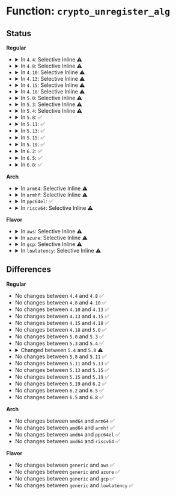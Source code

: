 # Function: <code>crypto_unregister_alg</code>

## Status
<b>Regular</b>
<ul>
<li>
<details>
<summary>In <code>4.4</code>: Selective Inline ⚠️</summary>

```c
int crypto_unregister_alg(struct crypto_alg *alg);
```

**Collision:** Unique Global

**Inline:** Selective

**Transformation:** False

**Instances:**

```
In crypto/algapi.c (ffffffff8139e270)
Location: crypto/algapi.c:390
Inline: True
Direct callers:
  - crypto/algapi.c:crypto_unregister_algs
  - crypto/algapi.c:crypto_register_algs
  - crypto/aead.c:crypto_register_aeads
  - crypto/aead.c:crypto_unregister_aeads
  - crypto/ahash.c:crypto_unregister_ahash
  - crypto/shash.c:crypto_register_shashes
  - crypto/shash.c:crypto_unregister_shashes
  - crypto/pcompress.c:crypto_unregister_pcomp
  - crypto/akcipher.c:crypto_unregister_akcipher
  - crypto/aes_generic.c:aes_fini
  - crypto/lzo.c:lzo_mod_fini
  - crypto/rng.c:crypto_register_rngs
  - crypto/rng.c:crypto_unregister_rngs
```
**Symbols:**

```
ffffffff8139e270-ffffffff8139e315: crypto_unregister_alg (STB_GLOBAL)
```
</details>
</li>
<li>
<details>
<summary>In <code>4.8</code>: Selective Inline ⚠️</summary>

```c
int crypto_unregister_alg(struct crypto_alg *alg);
```

**Collision:** Unique Global

**Inline:** Selective

**Transformation:** False

**Instances:**

```
In crypto/algapi.c (ffffffff813db1d0)
Location: crypto/algapi.c:389
Inline: True
Direct callers:
  - crypto/algapi.c:crypto_unregister_algs
  - crypto/algapi.c:crypto_register_algs
  - crypto/aead.c:crypto_unregister_aeads
  - crypto/aead.c:crypto_register_aeads
  - crypto/skcipher.c:crypto_unregister_skciphers
  - crypto/skcipher.c:crypto_register_skciphers
  - crypto/ahash.c:crypto_unregister_ahash
  - crypto/shash.c:crypto_unregister_shashes
  - crypto/shash.c:crypto_register_shashes
  - crypto/akcipher.c:crypto_unregister_akcipher
  - crypto/kpp.c:crypto_unregister_kpp
  - crypto/aes_generic.c:aes_fini
  - crypto/lzo.c:lzo_mod_fini
  - crypto/rng.c:crypto_unregister_rngs
  - crypto/rng.c:crypto_register_rngs
```
**Symbols:**

```
ffffffff813db1d0-ffffffff813db273: crypto_unregister_alg (STB_GLOBAL)
```
</details>
</li>
<li>
<details>
<summary>In <code>4.10</code>: Selective Inline ⚠️</summary>

```c
int crypto_unregister_alg(struct crypto_alg *alg);
```

**Collision:** Unique Global

**Inline:** Selective

**Transformation:** False

**Instances:**

```
In crypto/algapi.c (ffffffff813f2b10)
Location: crypto/algapi.c:390
Inline: True
Direct callers:
  - crypto/algapi.c:crypto_unregister_algs
  - crypto/algapi.c:crypto_register_algs
  - crypto/aead.c:crypto_unregister_aeads
  - crypto/aead.c:crypto_register_aeads
  - crypto/skcipher.c:crypto_unregister_skciphers
  - crypto/skcipher.c:crypto_register_skciphers
  - crypto/ahash.c:crypto_unregister_ahash
  - crypto/shash.c:crypto_unregister_shashes
  - crypto/shash.c:crypto_register_shashes
  - crypto/akcipher.c:crypto_unregister_akcipher
  - crypto/kpp.c:crypto_unregister_kpp
  - crypto/acompress.c:crypto_unregister_acomp
  - crypto/scompress.c:crypto_unregister_scomp
  - crypto/aes_generic.c:aes_fini
  - crypto/lzo.c:lzo_mod_fini
  - crypto/rng.c:crypto_unregister_rngs
  - crypto/rng.c:crypto_register_rngs
```
**Symbols:**

```
ffffffff813f2b10-ffffffff813f2bb3: crypto_unregister_alg (STB_GLOBAL)
```
</details>
</li>
<li>
<details>
<summary>In <code>4.13</code>: Selective Inline ⚠️</summary>

```c
int crypto_unregister_alg(struct crypto_alg *alg);
```

**Collision:** Unique Global

**Inline:** Selective

**Transformation:** False

**Instances:**

```
In crypto/algapi.c (ffffffff813fee30)
Location: crypto/algapi.c:390
Inline: True
Direct callers:
  - crypto/algapi.c:crypto_unregister_algs
  - crypto/algapi.c:crypto_register_algs
  - crypto/aead.c:crypto_unregister_aeads
  - crypto/aead.c:crypto_register_aeads
  - crypto/skcipher.c:crypto_unregister_skciphers
  - crypto/skcipher.c:crypto_register_skciphers
  - crypto/ahash.c:crypto_unregister_ahash
  - crypto/shash.c:crypto_unregister_shashes
  - crypto/shash.c:crypto_register_shashes
  - crypto/akcipher.c:crypto_unregister_akcipher
  - crypto/kpp.c:crypto_unregister_kpp
  - crypto/acompress.c:crypto_unregister_acomps
  - crypto/acompress.c:crypto_register_acomps
  - crypto/scompress.c:crypto_unregister_scomp
  - crypto/aes_generic.c:aes_fini
  - crypto/lzo.c:lzo_mod_fini
  - crypto/rng.c:crypto_unregister_rngs
  - crypto/rng.c:crypto_register_rngs
```
**Symbols:**

```
ffffffff813fee30-ffffffff813feed3: crypto_unregister_alg (STB_GLOBAL)
```
</details>
</li>
<li>
<details>
<summary>In <code>4.15</code>: Selective Inline ⚠️</summary>

```c
int crypto_unregister_alg(struct crypto_alg *alg);
```

**Collision:** Unique Global

**Inline:** Selective

**Transformation:** False

**Instances:**

```
In crypto/algapi.c (ffffffff814273f0)
Location: crypto/algapi.c:402
Inline: True
Direct callers:
  - crypto/algapi.c:crypto_unregister_algs
  - crypto/algapi.c:crypto_register_algs
  - crypto/aead.c:crypto_unregister_aeads
  - crypto/aead.c:crypto_register_aeads
  - crypto/skcipher.c:crypto_unregister_skciphers
  - crypto/skcipher.c:crypto_register_skciphers
  - crypto/ahash.c:crypto_unregister_ahashes
  - crypto/ahash.c:crypto_register_ahashes
  - crypto/shash.c:crypto_unregister_shashes
  - crypto/shash.c:crypto_register_shashes
  - crypto/akcipher.c:crypto_unregister_akcipher
  - crypto/kpp.c:crypto_unregister_kpp
  - crypto/acompress.c:crypto_unregister_acomps
  - crypto/acompress.c:crypto_register_acomps
  - crypto/scompress.c:crypto_unregister_scomps
  - crypto/scompress.c:crypto_register_scomps
  - crypto/aes_generic.c:aes_fini
  - crypto/lzo.c:lzo_mod_fini
  - crypto/rng.c:crypto_unregister_rngs
  - crypto/rng.c:crypto_register_rngs
```
**Symbols:**

```
ffffffff814273f0-ffffffff81427496: crypto_unregister_alg (STB_GLOBAL)
```
</details>
</li>
<li>
<details>
<summary>In <code>4.18</code>: Selective Inline ⚠️</summary>

```c
int crypto_unregister_alg(struct crypto_alg *alg);
```

**Collision:** Unique Global

**Inline:** Selective

**Transformation:** False

**Instances:**

```
In crypto/algapi.c (ffffffff8145a0e0)
Location: crypto/algapi.c:410
Inline: True
Direct callers:
  - crypto/algapi.c:crypto_unregister_algs
  - crypto/algapi.c:crypto_register_algs
  - crypto/aead.c:crypto_unregister_aeads
  - crypto/aead.c:crypto_register_aeads
  - crypto/skcipher.c:crypto_unregister_skciphers
  - crypto/skcipher.c:crypto_register_skciphers
  - crypto/ahash.c:crypto_unregister_ahashes
  - crypto/ahash.c:crypto_register_ahashes
  - crypto/shash.c:crypto_unregister_shashes
  - crypto/shash.c:crypto_register_shashes
  - crypto/akcipher.c:crypto_unregister_akcipher
  - crypto/kpp.c:crypto_unregister_kpp
  - crypto/acompress.c:crypto_unregister_acomps
  - crypto/acompress.c:crypto_register_acomps
  - crypto/scompress.c:crypto_unregister_scomps
  - crypto/scompress.c:crypto_register_scomps
  - crypto/aes_generic.c:aes_fini
  - crypto/deflate.c:deflate_mod_fini
  - crypto/deflate.c:deflate_mod_init
  - crypto/lzo.c:lzo_mod_fini
  - crypto/lzo.c:lzo_mod_init
  - crypto/rng.c:crypto_unregister_rngs
  - crypto/rng.c:crypto_register_rngs
```
**Symbols:**

```
ffffffff8145a0e0-ffffffff8145a1ac: crypto_unregister_alg (STB_GLOBAL)
```
</details>
</li>
<li>
<details>
<summary>In <code>5.0</code>: Selective Inline ⚠️</summary>

```c
int crypto_unregister_alg(struct crypto_alg *alg);
```

**Collision:** Unique Global

**Inline:** Selective

**Transformation:** False

**Instances:**

```
In crypto/algapi.c (ffffffff81477960)
Location: crypto/algapi.c:419
Inline: True
Direct callers:
  - crypto/algapi.c:crypto_unregister_algs
  - crypto/algapi.c:crypto_register_algs
  - crypto/aead.c:crypto_unregister_aeads
  - crypto/aead.c:crypto_register_aeads
  - crypto/skcipher.c:crypto_unregister_skciphers
  - crypto/skcipher.c:crypto_register_skciphers
  - crypto/ahash.c:crypto_unregister_ahashes
  - crypto/ahash.c:crypto_register_ahashes
  - crypto/shash.c:crypto_unregister_shashes
  - crypto/shash.c:crypto_register_shashes
  - crypto/akcipher.c:crypto_unregister_akcipher
  - crypto/kpp.c:crypto_unregister_kpp
  - crypto/acompress.c:crypto_unregister_acomps
  - crypto/acompress.c:crypto_register_acomps
  - crypto/scompress.c:crypto_unregister_scomps
  - crypto/scompress.c:crypto_register_scomps
  - crypto/aes_generic.c:aes_fini
  - crypto/deflate.c:deflate_mod_fini
  - crypto/deflate.c:deflate_mod_init
  - crypto/lzo.c:lzo_mod_fini
  - crypto/lzo.c:lzo_mod_init
  - crypto/rng.c:crypto_unregister_rngs
  - crypto/rng.c:crypto_register_rngs
```
**Symbols:**

```
ffffffff81477960-ffffffff81477a2c: crypto_unregister_alg (STB_GLOBAL)
```
</details>
</li>
<li>
<details>
<summary>In <code>5.3</code>: Selective Inline ⚠️</summary>

```c
int crypto_unregister_alg(struct crypto_alg *alg);
```

**Collision:** Unique Global

**Inline:** Selective

**Transformation:** False

**Instances:**

```
In crypto/algapi.c (ffffffff814a5600)
Location: crypto/algapi.c:400
Inline: True
Direct callers:
  - crypto/algapi.c:crypto_unregister_algs
  - crypto/algapi.c:crypto_register_algs
  - crypto/aead.c:crypto_unregister_aeads
  - crypto/aead.c:crypto_register_aeads
  - crypto/skcipher.c:crypto_unregister_skciphers
  - crypto/skcipher.c:crypto_register_skciphers
  - crypto/ahash.c:crypto_unregister_ahashes
  - crypto/ahash.c:crypto_register_ahashes
  - crypto/shash.c:crypto_unregister_shashes
  - crypto/shash.c:crypto_register_shashes
  - crypto/akcipher.c:crypto_unregister_akcipher
  - crypto/kpp.c:crypto_unregister_kpp
  - crypto/acompress.c:crypto_unregister_acomps
  - crypto/acompress.c:crypto_register_acomps
  - crypto/scompress.c:crypto_unregister_scomps
  - crypto/scompress.c:crypto_register_scomps
  - crypto/aes_generic.c:aes_fini
  - crypto/deflate.c:deflate_mod_fini
  - crypto/deflate.c:deflate_mod_init
  - crypto/lzo.c:lzo_mod_fini
  - crypto/lzo.c:lzo_mod_init
  - crypto/lzo-rle.c:lzorle_mod_fini
  - crypto/lzo-rle.c:lzorle_mod_init
  - crypto/rng.c:crypto_unregister_rngs
  - crypto/rng.c:crypto_register_rngs
```
**Symbols:**

```
ffffffff814a5600-ffffffff814a56d8: crypto_unregister_alg (STB_GLOBAL)
```
</details>
</li>
<li>
<details>
<summary>In <code>5.4</code>: Selective Inline ⚠️</summary>

```c
int crypto_unregister_alg(struct crypto_alg *alg);
```

**Collision:** Unique Global

**Inline:** Selective

**Transformation:** False

**Instances:**

```
In crypto/algapi.c (ffffffff814c02b0)
Location: crypto/algapi.c:418
Inline: True
Direct callers:
  - crypto/algapi.c:crypto_unregister_algs
  - crypto/algapi.c:crypto_register_algs
  - crypto/aead.c:crypto_unregister_aeads
  - crypto/aead.c:crypto_register_aeads
  - crypto/skcipher.c:crypto_unregister_skciphers
  - crypto/skcipher.c:crypto_register_skciphers
  - crypto/ahash.c:crypto_unregister_ahashes
  - crypto/ahash.c:crypto_register_ahashes
  - crypto/shash.c:crypto_unregister_shashes
  - crypto/shash.c:crypto_register_shashes
  - crypto/akcipher.c:crypto_unregister_akcipher
  - crypto/kpp.c:crypto_unregister_kpp
  - crypto/acompress.c:crypto_unregister_acomps
  - crypto/acompress.c:crypto_register_acomps
  - crypto/scompress.c:crypto_unregister_scomps
  - crypto/scompress.c:crypto_register_scomps
  - crypto/aes_generic.c:aes_fini
  - crypto/deflate.c:deflate_mod_fini
  - crypto/deflate.c:deflate_mod_init
  - crypto/lzo.c:lzo_mod_fini
  - crypto/lzo.c:lzo_mod_init
  - crypto/lzo-rle.c:lzorle_mod_fini
  - crypto/lzo-rle.c:lzorle_mod_init
  - crypto/rng.c:crypto_unregister_rngs
  - crypto/rng.c:crypto_register_rngs
```
**Symbols:**

```
ffffffff814c02b0-ffffffff814c0388: crypto_unregister_alg (STB_GLOBAL)
```
</details>
</li>
<li>
<details>
<summary>In <code>5.8</code>: ✅</summary>

```c
void crypto_unregister_alg(struct crypto_alg *alg);
```

**Collision:** Unique Global

**Inline:** No

**Transformation:** False

**Instances:**

```
In crypto/algapi.c (ffffffff81520900)
Location: crypto/algapi.c:447
Inline: False
Direct callers:
  - crypto/algapi.c:crypto_unregister_algs
  - crypto/algapi.c:crypto_register_algs
  - crypto/aead.c:crypto_unregister_aeads
  - crypto/aead.c:crypto_register_aeads
  - crypto/skcipher.c:crypto_unregister_skciphers
  - crypto/skcipher.c:crypto_register_skciphers
  - crypto/ahash.c:crypto_unregister_ahashes
  - crypto/ahash.c:crypto_register_ahashes
  - crypto/shash.c:crypto_unregister_shashes
  - crypto/shash.c:crypto_register_shashes
  - crypto/akcipher.c:crypto_unregister_akcipher
  - crypto/kpp.c:crypto_unregister_kpp
  - crypto/acompress.c:crypto_unregister_acomps
  - crypto/acompress.c:crypto_register_acomps
  - crypto/scompress.c:crypto_unregister_scomps
  - crypto/scompress.c:crypto_register_scomps
  - crypto/aes_generic.c:aes_fini
  - crypto/deflate.c:deflate_mod_fini
  - crypto/deflate.c:deflate_mod_init
  - crypto/lzo.c:lzo_mod_fini
  - crypto/lzo.c:lzo_mod_init
  - crypto/lzo-rle.c:lzorle_mod_fini
  - crypto/lzo-rle.c:lzorle_mod_init
  - crypto/rng.c:crypto_unregister_rngs
  - crypto/rng.c:crypto_register_rngs
```
**Symbols:**

```
ffffffff81520900-ffffffff815209e7: crypto_unregister_alg (STB_GLOBAL)
```
</details>
</li>
<li>
<details>
<summary>In <code>5.11</code>: ✅</summary>

```c
void crypto_unregister_alg(struct crypto_alg *alg);
```

**Collision:** Unique Global

**Inline:** No

**Transformation:** False

**Instances:**

```
In crypto/algapi.c (ffffffff8153d790)
Location: crypto/algapi.c:447
Inline: False
Direct callers:
  - crypto/algapi.c:crypto_unregister_algs
  - crypto/algapi.c:crypto_register_algs
  - crypto/aead.c:crypto_unregister_aeads
  - crypto/aead.c:crypto_register_aeads
  - crypto/skcipher.c:crypto_unregister_skciphers
  - crypto/skcipher.c:crypto_register_skciphers
  - crypto/ahash.c:crypto_unregister_ahashes
  - crypto/ahash.c:crypto_register_ahashes
  - crypto/shash.c:crypto_unregister_shashes
  - crypto/shash.c:crypto_register_shashes
  - crypto/akcipher.c:crypto_unregister_akcipher
  - crypto/kpp.c:crypto_unregister_kpp
  - crypto/acompress.c:crypto_unregister_acomps
  - crypto/acompress.c:crypto_register_acomps
  - crypto/scompress.c:crypto_unregister_scomps
  - crypto/scompress.c:crypto_register_scomps
  - crypto/aes_generic.c:aes_fini
  - crypto/deflate.c:deflate_mod_fini
  - crypto/deflate.c:deflate_mod_init
  - crypto/lzo.c:lzo_mod_fini
  - crypto/lzo.c:lzo_mod_init
  - crypto/lzo-rle.c:lzorle_mod_fini
  - crypto/lzo-rle.c:lzorle_mod_init
  - crypto/rng.c:crypto_unregister_rngs
  - crypto/rng.c:crypto_register_rngs
```
**Symbols:**

```
ffffffff8153d790-ffffffff8153d877: crypto_unregister_alg (STB_GLOBAL)
```
</details>
</li>
<li>
<details>
<summary>In <code>5.13</code>: ✅</summary>

```c
void crypto_unregister_alg(struct crypto_alg *alg);
```

**Collision:** Unique Global

**Inline:** No

**Transformation:** False

**Instances:**

```
In crypto/algapi.c (ffffffff81545e70)
Location: crypto/algapi.c:447
Inline: False
Direct callers:
  - crypto/algapi.c:crypto_unregister_algs
  - crypto/algapi.c:crypto_register_algs
  - crypto/aead.c:crypto_unregister_aeads
  - crypto/aead.c:crypto_register_aeads
  - crypto/skcipher.c:crypto_unregister_skciphers
  - crypto/skcipher.c:crypto_register_skciphers
  - crypto/ahash.c:crypto_unregister_ahashes
  - crypto/ahash.c:crypto_register_ahashes
  - crypto/shash.c:crypto_unregister_shashes
  - crypto/shash.c:crypto_register_shashes
  - crypto/akcipher.c:crypto_unregister_akcipher
  - crypto/kpp.c:crypto_unregister_kpp
  - crypto/acompress.c:crypto_unregister_acomps
  - crypto/acompress.c:crypto_register_acomps
  - crypto/scompress.c:crypto_unregister_scomps
  - crypto/scompress.c:crypto_register_scomps
  - crypto/aes_generic.c:aes_fini
  - crypto/deflate.c:deflate_mod_fini
  - crypto/deflate.c:deflate_mod_init
  - crypto/lzo.c:lzo_mod_fini
  - crypto/lzo.c:lzo_mod_init
  - crypto/lzo-rle.c:lzorle_mod_fini
  - crypto/lzo-rle.c:lzorle_mod_init
  - crypto/rng.c:crypto_unregister_rngs
  - crypto/rng.c:crypto_register_rngs
```
**Symbols:**

```
ffffffff81545e70-ffffffff81545f57: crypto_unregister_alg (STB_GLOBAL)
```
</details>
</li>
<li>
<details>
<summary>In <code>5.15</code>: ✅</summary>

```c
void crypto_unregister_alg(struct crypto_alg *alg);
```

**Collision:** Unique Global

**Inline:** No

**Transformation:** False

**Instances:**

```
In crypto/algapi.c (ffffffff815a62f0)
Location: crypto/algapi.c:447
Inline: False
Direct callers:
  - crypto/algapi.c:crypto_unregister_algs
  - crypto/algapi.c:crypto_register_algs
  - crypto/aead.c:crypto_unregister_aeads
  - crypto/aead.c:crypto_register_aeads
  - crypto/skcipher.c:crypto_unregister_skciphers
  - crypto/skcipher.c:crypto_register_skciphers
  - crypto/ahash.c:crypto_unregister_ahashes
  - crypto/ahash.c:crypto_register_ahashes
  - crypto/shash.c:crypto_unregister_shashes
  - crypto/shash.c:crypto_register_shashes
  - crypto/akcipher.c:crypto_unregister_akcipher
  - crypto/kpp.c:crypto_unregister_kpp
  - crypto/acompress.c:crypto_unregister_acomps
  - crypto/acompress.c:crypto_register_acomps
  - crypto/scompress.c:crypto_unregister_scomps
  - crypto/scompress.c:crypto_register_scomps
  - crypto/aes_generic.c:aes_fini
  - crypto/deflate.c:deflate_mod_fini
  - crypto/deflate.c:deflate_mod_init
  - crypto/lzo.c:lzo_mod_fini
  - crypto/lzo.c:lzo_mod_init
  - crypto/lzo-rle.c:lzorle_mod_fini
  - crypto/lzo-rle.c:lzorle_mod_init
  - crypto/rng.c:crypto_unregister_rngs
  - crypto/rng.c:crypto_register_rngs
```
**Symbols:**

```
ffffffff815a62f0-ffffffff815a63d7: crypto_unregister_alg (STB_GLOBAL)
```
</details>
</li>
<li>
<details>
<summary>In <code>5.19</code>: ✅</summary>

```c
void crypto_unregister_alg(struct crypto_alg *alg);
```

**Collision:** Unique Global

**Inline:** No

**Transformation:** False

**Instances:**

```
In crypto/algapi.c (ffffffff8164d6e0)
Location: crypto/algapi.c:463
Inline: False
Direct callers:
  - crypto/algapi.c:crypto_unregister_algs
  - crypto/algapi.c:crypto_register_algs
  - crypto/aead.c:crypto_unregister_aeads
  - crypto/aead.c:crypto_register_aeads
  - crypto/skcipher.c:crypto_unregister_skciphers
  - crypto/skcipher.c:crypto_register_skciphers
  - crypto/ahash.c:crypto_unregister_ahashes
  - crypto/ahash.c:crypto_register_ahashes
  - crypto/shash.c:crypto_unregister_shashes
  - crypto/shash.c:crypto_register_shashes
  - crypto/akcipher.c:crypto_unregister_akcipher
  - crypto/kpp.c:crypto_unregister_kpp
  - crypto/acompress.c:crypto_unregister_acomps
  - crypto/acompress.c:crypto_register_acomps
  - crypto/scompress.c:crypto_unregister_scomps
  - crypto/scompress.c:crypto_register_scomps
  - crypto/aes_generic.c:aes_fini
  - crypto/deflate.c:deflate_mod_fini
  - crypto/deflate.c:deflate_mod_init
  - crypto/lzo.c:lzo_mod_fini
  - crypto/lzo.c:lzo_mod_init
  - crypto/lzo-rle.c:lzorle_mod_fini
  - crypto/lzo-rle.c:lzorle_mod_init
  - crypto/rng.c:crypto_unregister_rngs
  - crypto/rng.c:crypto_register_rngs
```
**Symbols:**

```
ffffffff8164d6e0-ffffffff8164d7c6: crypto_unregister_alg (STB_GLOBAL)
```
</details>
</li>
<li>
<details>
<summary>In <code>6.2</code>: ✅</summary>

```c
void crypto_unregister_alg(struct crypto_alg *alg);
```

**Collision:** Unique Global

**Inline:** No

**Transformation:** False

**Instances:**

```
In crypto/algapi.c (ffffffff81706780)
Location: crypto/algapi.c:484
Inline: False
Direct callers:
  - crypto/algapi.c:crypto_unregister_algs
  - crypto/algapi.c:crypto_register_algs
  - crypto/aead.c:crypto_unregister_aeads
  - crypto/aead.c:crypto_register_aeads
  - crypto/skcipher.c:crypto_unregister_skciphers
  - crypto/skcipher.c:crypto_register_skciphers
  - crypto/ahash.c:crypto_unregister_ahashes
  - crypto/ahash.c:crypto_register_ahashes
  - crypto/shash.c:crypto_unregister_shashes
  - crypto/shash.c:crypto_register_shashes
  - crypto/akcipher.c:crypto_unregister_akcipher
  - crypto/kpp.c:crypto_unregister_kpp
  - crypto/acompress.c:crypto_unregister_acomps
  - crypto/acompress.c:crypto_register_acomps
  - crypto/scompress.c:crypto_unregister_scomps
  - crypto/scompress.c:crypto_register_scomps
  - crypto/aes_generic.c:aes_fini
  - crypto/deflate.c:deflate_mod_fini
  - crypto/deflate.c:deflate_mod_init
  - crypto/lzo.c:lzo_mod_fini
  - crypto/lzo.c:lzo_mod_init
  - crypto/lzo-rle.c:lzorle_mod_fini
  - crypto/lzo-rle.c:lzorle_mod_init
  - crypto/rng.c:crypto_unregister_rngs
  - crypto/rng.c:crypto_register_rngs
```
**Symbols:**

```
ffffffff81706780-ffffffff81706866: crypto_unregister_alg (STB_GLOBAL)
```
</details>
</li>
<li>
<details>
<summary>In <code>6.5</code>: ✅</summary>

```c
void crypto_unregister_alg(struct crypto_alg *alg);
```

**Collision:** Unique Global

**Inline:** No

**Transformation:** False

**Instances:**

```
In crypto/algapi.c (ffffffff81740830)
Location: crypto/algapi.c:494
Inline: False
Direct callers:
  - crypto/algapi.c:crypto_unregister_algs
  - crypto/algapi.c:crypto_register_algs
  - crypto/aead.c:crypto_unregister_aeads
  - crypto/aead.c:crypto_register_aeads
  - crypto/skcipher.c:crypto_unregister_skciphers
  - crypto/skcipher.c:crypto_register_skciphers
  - crypto/ahash.c:crypto_unregister_ahashes
  - crypto/ahash.c:crypto_register_ahashes
  - crypto/shash.c:crypto_unregister_shashes
  - crypto/shash.c:crypto_register_shashes
  - crypto/akcipher.c:crypto_unregister_akcipher
  - crypto/kpp.c:crypto_unregister_kpp
  - crypto/acompress.c:crypto_unregister_acomps
  - crypto/acompress.c:crypto_register_acomps
  - crypto/scompress.c:crypto_unregister_scomps
  - crypto/scompress.c:crypto_register_scomps
  - crypto/aes_generic.c:aes_fini
  - crypto/deflate.c:deflate_mod_fini
  - crypto/deflate.c:deflate_mod_init
  - crypto/lzo.c:lzo_mod_fini
  - crypto/lzo.c:lzo_mod_init
  - crypto/lzo-rle.c:lzorle_mod_fini
  - crypto/lzo-rle.c:lzorle_mod_init
  - crypto/rng.c:crypto_unregister_rngs
  - crypto/rng.c:crypto_register_rngs
```
**Symbols:**

```
ffffffff81740830-ffffffff81740918: crypto_unregister_alg (STB_GLOBAL)
```
</details>
</li>
<li>
<details>
<summary>In <code>6.8</code>: ✅</summary>

```c
void crypto_unregister_alg(struct crypto_alg *alg);
```

**Collision:** Unique Global

**Inline:** No

**Transformation:** False

**Instances:**

```
In crypto/algapi.c (ffffffff817816d0)
Location: crypto/algapi.c:495
Inline: False
Direct callers:
  - crypto/algapi.c:crypto_unregister_algs
  - crypto/algapi.c:crypto_register_algs
  - crypto/aead.c:crypto_unregister_aeads
  - crypto/aead.c:crypto_register_aeads
  - crypto/lskcipher.c:crypto_unregister_lskciphers
  - crypto/lskcipher.c:crypto_register_lskciphers
  - crypto/skcipher.c:crypto_unregister_skciphers
  - crypto/skcipher.c:crypto_register_skciphers
  - crypto/ahash.c:crypto_unregister_ahashes
  - crypto/ahash.c:crypto_register_ahashes
  - crypto/shash.c:crypto_unregister_shashes
  - crypto/shash.c:crypto_register_shashes
  - crypto/akcipher.c:crypto_unregister_akcipher
  - crypto/kpp.c:crypto_unregister_kpp
  - crypto/acompress.c:crypto_unregister_acomps
  - crypto/acompress.c:crypto_register_acomps
  - crypto/scompress.c:crypto_unregister_scomps
  - crypto/scompress.c:crypto_register_scomps
  - crypto/aes_generic.c:aes_fini
  - crypto/deflate.c:deflate_mod_fini
  - crypto/deflate.c:deflate_mod_init
  - crypto/lzo.c:lzo_mod_fini
  - crypto/lzo.c:lzo_mod_init
  - crypto/lzo-rle.c:lzorle_mod_fini
  - crypto/lzo-rle.c:lzorle_mod_init
  - crypto/rng.c:crypto_unregister_rngs
  - crypto/rng.c:crypto_register_rngs
```
**Symbols:**

```
ffffffff817816d0-ffffffff817817b8: crypto_unregister_alg (STB_GLOBAL)
```
</details>
</li>
</ul>
<b>Arch</b>
<ul>
<li>
<details>
<summary>In <code>arm64</code>: Selective Inline ⚠️</summary>

```c
int crypto_unregister_alg(struct crypto_alg *alg);
```

**Collision:** Unique Global

**Inline:** Selective

**Transformation:** False

**Instances:**

```
In crypto/algapi.c (ffff8000105b9928)
Location: crypto/algapi.c:418
Inline: True
Direct callers:
  - crypto/algapi.c:crypto_unregister_algs
  - crypto/algapi.c:crypto_register_algs
  - crypto/aead.c:crypto_unregister_aeads
  - crypto/aead.c:crypto_register_aeads
  - crypto/skcipher.c:crypto_unregister_skciphers
  - crypto/skcipher.c:crypto_register_skciphers
  - crypto/ahash.c:crypto_unregister_ahashes
  - crypto/ahash.c:crypto_register_ahashes
  - crypto/shash.c:crypto_unregister_shashes
  - crypto/shash.c:crypto_register_shashes
  - crypto/akcipher.c:crypto_unregister_akcipher
  - crypto/kpp.c:crypto_unregister_kpp
  - crypto/acompress.c:crypto_unregister_acomps
  - crypto/acompress.c:crypto_register_acomps
  - crypto/scompress.c:crypto_unregister_scomps
  - crypto/scompress.c:crypto_register_scomps
  - crypto/aes_generic.c:aes_fini
  - crypto/deflate.c:deflate_mod_fini
  - crypto/deflate.c:deflate_mod_init
  - crypto/lzo.c:lzo_mod_fini
  - crypto/lzo.c:lzo_mod_init
  - crypto/lzo-rle.c:lzorle_mod_fini
  - crypto/lzo-rle.c:lzorle_mod_init
  - crypto/rng.c:crypto_unregister_rngs
  - crypto/rng.c:crypto_register_rngs
```
**Symbols:**

```
ffff8000105b9928-ffff8000105b9a14: crypto_unregister_alg (STB_GLOBAL)
```
</details>
</li>
<li>
<details>
<summary>In <code>armhf</code>: Selective Inline ⚠️</summary>

```c
int crypto_unregister_alg(struct crypto_alg *alg);
```

**Collision:** Unique Global

**Inline:** Selective

**Transformation:** False

**Instances:**

```
In crypto/algapi.c (c07682c0)
Location: crypto/algapi.c:418
Inline: True
Direct callers:
  - crypto/algapi.c:crypto_unregister_algs
  - crypto/algapi.c:crypto_register_algs
  - crypto/aead.c:crypto_unregister_aeads
  - crypto/aead.c:crypto_register_aeads
  - crypto/skcipher.c:crypto_unregister_skciphers
  - crypto/skcipher.c:crypto_register_skciphers
  - crypto/ahash.c:crypto_unregister_ahashes
  - crypto/ahash.c:crypto_register_ahashes
  - crypto/shash.c:crypto_unregister_shashes
  - crypto/shash.c:crypto_register_shashes
  - crypto/akcipher.c:crypto_unregister_akcipher
  - crypto/kpp.c:crypto_unregister_kpp
  - crypto/acompress.c:crypto_unregister_acomps
  - crypto/acompress.c:crypto_register_acomps
  - crypto/scompress.c:crypto_unregister_scomps
  - crypto/scompress.c:crypto_register_scomps
  - crypto/aes_generic.c:aes_fini
  - crypto/deflate.c:deflate_mod_fini
  - crypto/deflate.c:deflate_mod_init
  - crypto/lzo.c:lzo_mod_fini
  - crypto/lzo.c:lzo_mod_init
  - crypto/lzo-rle.c:lzorle_mod_fini
  - crypto/lzo-rle.c:lzorle_mod_init
  - crypto/rng.c:crypto_unregister_rngs
  - crypto/rng.c:crypto_register_rngs
```
**Symbols:**

```
c07682c0-c07683bc: crypto_unregister_alg (STB_GLOBAL)
```
</details>
</li>
<li>
<details>
<summary>In <code>ppc64el</code>: ✅</summary>

```c
int crypto_unregister_alg(struct crypto_alg *alg);
```

**Collision:** Unique Global

**Inline:** No

**Transformation:** False

**Instances:**

```
In crypto/algapi.c (c00000000073fde0)
Location: crypto/algapi.c:418
Inline: False
Direct callers:
  - crypto/algapi.c:crypto_unregister_algs
  - crypto/algapi.c:crypto_register_algs
  - crypto/aead.c:crypto_unregister_aeads
  - crypto/aead.c:crypto_register_aeads
  - crypto/skcipher.c:crypto_unregister_skciphers
  - crypto/skcipher.c:crypto_register_skciphers
  - crypto/ahash.c:crypto_unregister_ahashes
  - crypto/ahash.c:crypto_register_ahashes
  - crypto/shash.c:crypto_unregister_shashes
  - crypto/shash.c:crypto_register_shashes
  - crypto/akcipher.c:crypto_unregister_akcipher
  - crypto/kpp.c:crypto_unregister_kpp
  - crypto/acompress.c:crypto_unregister_acomps
  - crypto/acompress.c:crypto_register_acomps
  - crypto/scompress.c:crypto_unregister_scomps
  - crypto/scompress.c:crypto_register_scomps
  - crypto/aes_generic.c:aes_fini
  - crypto/deflate.c:deflate_mod_fini
  - crypto/deflate.c:deflate_mod_init
  - crypto/lzo.c:lzo_mod_fini
  - crypto/lzo.c:lzo_mod_init
  - crypto/lzo-rle.c:lzorle_mod_fini
  - crypto/lzo-rle.c:lzorle_mod_init
  - crypto/rng.c:crypto_unregister_rngs
  - crypto/rng.c:crypto_register_rngs
```
**Symbols:**

```
c00000000073fde0-c00000000073ff1c: crypto_unregister_alg (STB_GLOBAL)
```
</details>
</li>
<li>
<details>
<summary>In <code>riscv64</code>: Selective Inline ⚠️</summary>

```c
int crypto_unregister_alg(struct crypto_alg *alg);
```

**Collision:** Unique Global

**Inline:** Selective

**Transformation:** False

**Instances:**

```
In crypto/algapi.c (ffffffe0003ffdb8)
Location: crypto/algapi.c:418
Inline: True
Direct callers:
  - crypto/algapi.c:crypto_unregister_algs
  - crypto/algapi.c:crypto_register_algs
  - crypto/aead.c:crypto_unregister_aeads
  - crypto/aead.c:crypto_register_aeads
  - crypto/skcipher.c:crypto_unregister_skciphers
  - crypto/skcipher.c:crypto_register_skciphers
  - crypto/ahash.c:crypto_unregister_ahashes
  - crypto/ahash.c:crypto_register_ahashes
  - crypto/shash.c:crypto_unregister_shashes
  - crypto/shash.c:crypto_register_shashes
  - crypto/akcipher.c:crypto_unregister_akcipher
  - crypto/kpp.c:crypto_unregister_kpp
  - crypto/acompress.c:crypto_unregister_acomps
  - crypto/acompress.c:crypto_register_acomps
  - crypto/scompress.c:crypto_unregister_scomps
  - crypto/scompress.c:crypto_register_scomps
  - crypto/aes_generic.c:aes_fini
  - crypto/deflate.c:deflate_mod_fini
  - crypto/deflate.c:deflate_mod_init
  - crypto/lzo.c:lzo_mod_fini
  - crypto/lzo.c:lzo_mod_init
  - crypto/lzo-rle.c:lzorle_mod_fini
  - crypto/lzo-rle.c:lzorle_mod_init
  - crypto/rng.c:crypto_unregister_rngs
  - crypto/rng.c:crypto_register_rngs
```
**Symbols:**

```
ffffffe0003ffdb8-ffffffe0003ffe6e: crypto_unregister_alg (STB_GLOBAL)
```
</details>
</li>
</ul>
<b>Flavor</b>
<ul>
<li>
<details>
<summary>In <code>aws</code>: Selective Inline ⚠️</summary>

```c
int crypto_unregister_alg(struct crypto_alg *alg);
```

**Collision:** Unique Global

**Inline:** Selective

**Transformation:** False

**Instances:**

```
In crypto/algapi.c (ffffffff814b8890)
Location: crypto/algapi.c:418
Inline: True
Direct callers:
  - crypto/algapi.c:crypto_unregister_algs
  - crypto/algapi.c:crypto_register_algs
  - crypto/aead.c:crypto_unregister_aeads
  - crypto/aead.c:crypto_register_aeads
  - crypto/skcipher.c:crypto_unregister_skciphers
  - crypto/skcipher.c:crypto_register_skciphers
  - crypto/ahash.c:crypto_unregister_ahashes
  - crypto/ahash.c:crypto_register_ahashes
  - crypto/shash.c:crypto_unregister_shashes
  - crypto/shash.c:crypto_register_shashes
  - crypto/akcipher.c:crypto_unregister_akcipher
  - crypto/kpp.c:crypto_unregister_kpp
  - crypto/acompress.c:crypto_unregister_acomps
  - crypto/acompress.c:crypto_register_acomps
  - crypto/scompress.c:crypto_unregister_scomps
  - crypto/scompress.c:crypto_register_scomps
  - crypto/aes_generic.c:aes_fini
  - crypto/deflate.c:deflate_mod_fini
  - crypto/deflate.c:deflate_mod_init
  - crypto/lzo.c:lzo_mod_fini
  - crypto/lzo.c:lzo_mod_init
  - crypto/lzo-rle.c:lzorle_mod_fini
  - crypto/lzo-rle.c:lzorle_mod_init
  - crypto/rng.c:crypto_unregister_rngs
  - crypto/rng.c:crypto_register_rngs
```
**Symbols:**

```
ffffffff814b8890-ffffffff814b8968: crypto_unregister_alg (STB_GLOBAL)
```
</details>
</li>
<li>
<details>
<summary>In <code>azure</code>: Selective Inline ⚠️</summary>

```c
int crypto_unregister_alg(struct crypto_alg *alg);
```

**Collision:** Unique Global

**Inline:** Selective

**Transformation:** False

**Instances:**

```
In crypto/algapi.c (ffffffff814a92b0)
Location: crypto/algapi.c:418
Inline: True
Direct callers:
  - crypto/algapi.c:crypto_unregister_algs
  - crypto/algapi.c:crypto_register_algs
  - crypto/aead.c:crypto_unregister_aeads
  - crypto/aead.c:crypto_register_aeads
  - crypto/skcipher.c:crypto_unregister_skciphers
  - crypto/skcipher.c:crypto_register_skciphers
  - crypto/ahash.c:crypto_unregister_ahashes
  - crypto/ahash.c:crypto_register_ahashes
  - crypto/shash.c:crypto_unregister_shashes
  - crypto/shash.c:crypto_register_shashes
  - crypto/akcipher.c:crypto_unregister_akcipher
  - crypto/kpp.c:crypto_unregister_kpp
  - crypto/acompress.c:crypto_unregister_acomps
  - crypto/acompress.c:crypto_register_acomps
  - crypto/scompress.c:crypto_unregister_scomps
  - crypto/scompress.c:crypto_register_scomps
  - crypto/aes_generic.c:aes_fini
  - crypto/deflate.c:deflate_mod_fini
  - crypto/deflate.c:deflate_mod_init
  - crypto/lzo.c:lzo_mod_fini
  - crypto/lzo.c:lzo_mod_init
  - crypto/lzo-rle.c:lzorle_mod_fini
  - crypto/lzo-rle.c:lzorle_mod_init
  - crypto/rng.c:crypto_unregister_rngs
  - crypto/rng.c:crypto_register_rngs
```
**Symbols:**

```
ffffffff814a92b0-ffffffff814a9388: crypto_unregister_alg (STB_GLOBAL)
```
</details>
</li>
<li>
<details>
<summary>In <code>gcp</code>: Selective Inline ⚠️</summary>

```c
int crypto_unregister_alg(struct crypto_alg *alg);
```

**Collision:** Unique Global

**Inline:** Selective

**Transformation:** False

**Instances:**

```
In crypto/algapi.c (ffffffff814b4920)
Location: crypto/algapi.c:418
Inline: True
Direct callers:
  - crypto/algapi.c:crypto_unregister_algs
  - crypto/algapi.c:crypto_register_algs
  - crypto/aead.c:crypto_unregister_aeads
  - crypto/aead.c:crypto_register_aeads
  - crypto/skcipher.c:crypto_unregister_skciphers
  - crypto/skcipher.c:crypto_register_skciphers
  - crypto/ahash.c:crypto_unregister_ahashes
  - crypto/ahash.c:crypto_register_ahashes
  - crypto/shash.c:crypto_unregister_shashes
  - crypto/shash.c:crypto_register_shashes
  - crypto/akcipher.c:crypto_unregister_akcipher
  - crypto/kpp.c:crypto_unregister_kpp
  - crypto/acompress.c:crypto_unregister_acomps
  - crypto/acompress.c:crypto_register_acomps
  - crypto/scompress.c:crypto_unregister_scomps
  - crypto/scompress.c:crypto_register_scomps
  - crypto/aes_generic.c:aes_fini
  - crypto/deflate.c:deflate_mod_fini
  - crypto/deflate.c:deflate_mod_init
  - crypto/lzo.c:lzo_mod_fini
  - crypto/lzo.c:lzo_mod_init
  - crypto/lzo-rle.c:lzorle_mod_fini
  - crypto/lzo-rle.c:lzorle_mod_init
  - crypto/rng.c:crypto_unregister_rngs
  - crypto/rng.c:crypto_register_rngs
```
**Symbols:**

```
ffffffff814b4920-ffffffff814b49f8: crypto_unregister_alg (STB_GLOBAL)
```
</details>
</li>
<li>
<details>
<summary>In <code>lowlatency</code>: Selective Inline ⚠️</summary>

```c
int crypto_unregister_alg(struct crypto_alg *alg);
```

**Collision:** Unique Global

**Inline:** Selective

**Transformation:** False

**Instances:**

```
In crypto/algapi.c (ffffffff814cd3a0)
Location: crypto/algapi.c:418
Inline: True
Direct callers:
  - crypto/algapi.c:crypto_unregister_algs
  - crypto/algapi.c:crypto_register_algs
  - crypto/aead.c:crypto_unregister_aeads
  - crypto/aead.c:crypto_register_aeads
  - crypto/skcipher.c:crypto_unregister_skciphers
  - crypto/skcipher.c:crypto_register_skciphers
  - crypto/ahash.c:crypto_unregister_ahashes
  - crypto/ahash.c:crypto_register_ahashes
  - crypto/shash.c:crypto_unregister_shashes
  - crypto/shash.c:crypto_register_shashes
  - crypto/akcipher.c:crypto_unregister_akcipher
  - crypto/kpp.c:crypto_unregister_kpp
  - crypto/acompress.c:crypto_unregister_acomps
  - crypto/acompress.c:crypto_register_acomps
  - crypto/scompress.c:crypto_unregister_scomps
  - crypto/scompress.c:crypto_register_scomps
  - crypto/aes_generic.c:aes_fini
  - crypto/deflate.c:deflate_mod_fini
  - crypto/deflate.c:deflate_mod_init
  - crypto/lzo.c:lzo_mod_fini
  - crypto/lzo.c:lzo_mod_init
  - crypto/lzo-rle.c:lzorle_mod_fini
  - crypto/lzo-rle.c:lzorle_mod_init
  - crypto/rng.c:crypto_unregister_rngs
  - crypto/rng.c:crypto_register_rngs
```
**Symbols:**

```
ffffffff814cd3a0-ffffffff814cd478: crypto_unregister_alg (STB_GLOBAL)
```
</details>
</li>
</ul>

## Differences
<b>Regular</b>
<ul>
<li>
No changes between <code>4.4</code> and <code>4.8</code> ✅
</li>
<li>
No changes between <code>4.8</code> and <code>4.10</code> ✅
</li>
<li>
No changes between <code>4.10</code> and <code>4.13</code> ✅
</li>
<li>
No changes between <code>4.13</code> and <code>4.15</code> ✅
</li>
<li>
No changes between <code>4.15</code> and <code>4.18</code> ✅
</li>
<li>
No changes between <code>4.18</code> and <code>5.0</code> ✅
</li>
<li>
No changes between <code>5.0</code> and <code>5.3</code> ✅
</li>
<li>
No changes between <code>5.3</code> and <code>5.4</code> ✅
</li>
<li>
<details>
<summary>Changed between <code>5.4</code> and <code>5.8</code> ⚠️</summary>
<ul>
<li>
<b>Return type changed. </b>
<code>int</code> ➡️ <code>void</code>
</li>
</ul>
</details>
</li>
<li>
No changes between <code>5.8</code> and <code>5.11</code> ✅
</li>
<li>
No changes between <code>5.11</code> and <code>5.13</code> ✅
</li>
<li>
No changes between <code>5.13</code> and <code>5.15</code> ✅
</li>
<li>
No changes between <code>5.15</code> and <code>5.19</code> ✅
</li>
<li>
No changes between <code>5.19</code> and <code>6.2</code> ✅
</li>
<li>
No changes between <code>6.2</code> and <code>6.5</code> ✅
</li>
<li>
No changes between <code>6.5</code> and <code>6.8</code> ✅
</li>
</ul>
<b>Arch</b>
<ul>
<li>
No changes between <code>amd64</code> and <code>arm64</code> ✅
</li>
<li>
No changes between <code>amd64</code> and <code>armhf</code> ✅
</li>
<li>
No changes between <code>amd64</code> and <code>ppc64el</code> ✅
</li>
<li>
No changes between <code>amd64</code> and <code>riscv64</code> ✅
</li>
</ul>
<b>Flavor</b>
<ul>
<li>
No changes between <code>generic</code> and <code>aws</code> ✅
</li>
<li>
No changes between <code>generic</code> and <code>azure</code> ✅
</li>
<li>
No changes between <code>generic</code> and <code>gcp</code> ✅
</li>
<li>
No changes between <code>generic</code> and <code>lowlatency</code> ✅
</li>
</ul>
